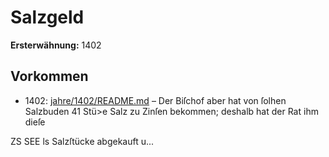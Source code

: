 # Salzgeld

**Ersterwähnung:** 1402

## Vorkommen
- 1402: [jahre/1402/README.md](../jahre/1402/README.md) – Der
Biſchof aber hat von ſolhen Salzbuden 41 Stü>e Salz
zu Zinſen bekommen; deshalb hat der Rat ihm dieſe


ZS SEE ls
Salzſtücke abgekauft u...

